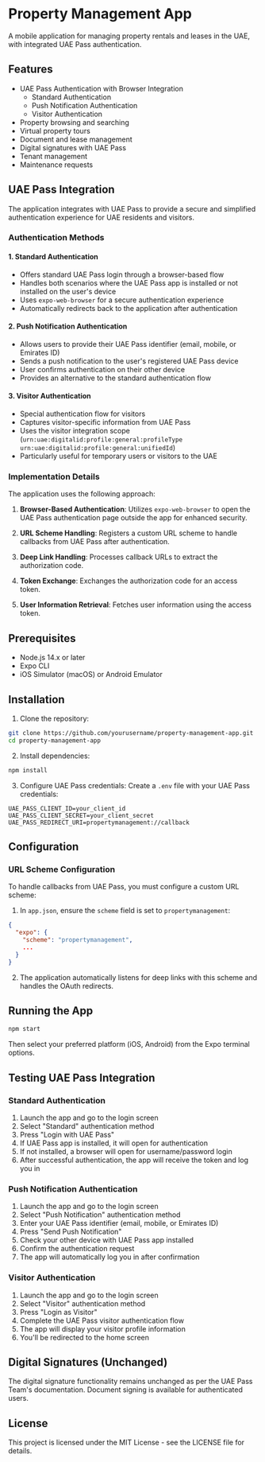 # Property Management App

A mobile application for managing property rentals and leases in the UAE, with integrated UAE Pass authentication.

## Features

- UAE Pass Authentication with Browser Integration
  - Standard Authentication
  - Push Notification Authentication
  - Visitor Authentication
- Property browsing and searching
- Virtual property tours
- Document and lease management
- Digital signatures with UAE Pass
- Tenant management
- Maintenance requests

## UAE Pass Integration

The application integrates with UAE Pass to provide a secure and simplified authentication experience for UAE residents and visitors.

### Authentication Methods

#### 1. Standard Authentication
- Offers standard UAE Pass login through a browser-based flow
- Handles both scenarios where the UAE Pass app is installed or not installed on the user's device
- Uses `expo-web-browser` for a secure authentication experience
- Automatically redirects back to the application after authentication

#### 2. Push Notification Authentication
- Allows users to provide their UAE Pass identifier (email, mobile, or Emirates ID)
- Sends a push notification to the user's registered UAE Pass device
- User confirms authentication on their other device
- Provides an alternative to the standard authentication flow

#### 3. Visitor Authentication
- Special authentication flow for visitors
- Captures visitor-specific information from UAE Pass
- Uses the visitor integration scope (`urn:uae:digitalid:profile:general:profileType urn:uae:digitalid:profile:general:unifiedId`)
- Particularly useful for temporary users or visitors to the UAE

### Implementation Details

The application uses the following approach:

1. **Browser-Based Authentication**: Utilizes `expo-web-browser` to open the UAE Pass authentication page outside the app for enhanced security.

2. **URL Scheme Handling**: Registers a custom URL scheme to handle callbacks from UAE Pass after authentication.

3. **Deep Link Handling**: Processes callback URLs to extract the authorization code.

4. **Token Exchange**: Exchanges the authorization code for an access token.

5. **User Information Retrieval**: Fetches user information using the access token.

## Prerequisites

- Node.js 14.x or later
- Expo CLI
- iOS Simulator (macOS) or Android Emulator

## Installation

1. Clone the repository:
```bash
git clone https://github.com/yourusername/property-management-app.git
cd property-management-app
```

2. Install dependencies:
```bash
npm install
```

3. Configure UAE Pass credentials:
Create a `.env` file with your UAE Pass credentials:
```
UAE_PASS_CLIENT_ID=your_client_id
UAE_PASS_CLIENT_SECRET=your_client_secret
UAE_PASS_REDIRECT_URI=propertymanagement://callback
```

## Configuration

### URL Scheme Configuration

To handle callbacks from UAE Pass, you must configure a custom URL scheme:

1. In `app.json`, ensure the `scheme` field is set to `propertymanagement`:
```json
{
  "expo": {
    "scheme": "propertymanagement",
    ...
  }
}
```

2. The application automatically listens for deep links with this scheme and handles the OAuth redirects.

## Running the App

```bash
npm start
```

Then select your preferred platform (iOS, Android) from the Expo terminal options.

## Testing UAE Pass Integration

### Standard Authentication

1. Launch the app and go to the login screen
2. Select "Standard" authentication method
3. Press "Login with UAE Pass"
4. If UAE Pass app is installed, it will open for authentication
5. If not installed, a browser will open for username/password login
6. After successful authentication, the app will receive the token and log you in

### Push Notification Authentication

1. Launch the app and go to the login screen
2. Select "Push Notification" authentication method
3. Enter your UAE Pass identifier (email, mobile, or Emirates ID)
4. Press "Send Push Notification"
5. Check your other device with UAE Pass app installed
6. Confirm the authentication request
7. The app will automatically log you in after confirmation

### Visitor Authentication

1. Launch the app and go to the login screen
2. Select "Visitor" authentication method
3. Press "Login as Visitor"
4. Complete the UAE Pass visitor authentication flow
5. The app will display your visitor profile information
6. You'll be redirected to the home screen

## Digital Signatures (Unchanged)

The digital signature functionality remains unchanged as per the UAE Pass Team's documentation. Document signing is available for authenticated users.

## License

This project is licensed under the MIT License - see the LICENSE file for details. 